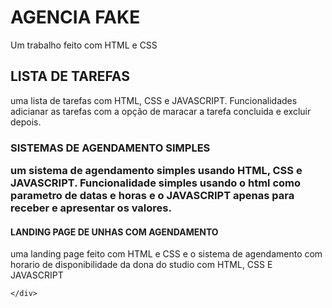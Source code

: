 <!DOCTYPE html>
<html lang="pt-br">

<head>
    <meta charset="UTF-8">
    <meta name="viewport" content="width=h1, initial-scale=1.0">
    <title>PORTFÓLIO</title>
</head>

<body>
    <div>
        <div>
            <h1>AGENCIA FAKE</h1>
            <P>Um trabalho feito com HTML e CSS </P>
        </div>
        <div>
            <h2>LISTA DE TAREFAS</h2>
            <p>uma lista de tarefas com HTML, CSS e JAVASCRIPT. Funcionalidades adicianar as tarefas com a opção de
                maracar
                a tarefa concluida e excluir depois.</p>
        </div>
        <div>
            <h3>SISTEMAS DE AGENDAMENTO SIMPLES</h3nnnn>
                <p>um sistema de agendamento simples usando HTML, CSS e JAVASCRIPT. Funcionalidade simples usando o html
                    como parametro de datas e horas e o JAVASCRIPT apenas para receber e apresentar os valores.</p>
        </div>
        <div>
            <h4>LANDING PAGE DE UNHAS COM AGENDAMENTO </h4>
            <p>uma landing page feito com HTML e CSS e o sistema de agendamento com horario de disponibilidade da dona
                do studio com HTML, CSS E JAVASCRIPT</p>
        </div>

    </div>
</body>

</html>
